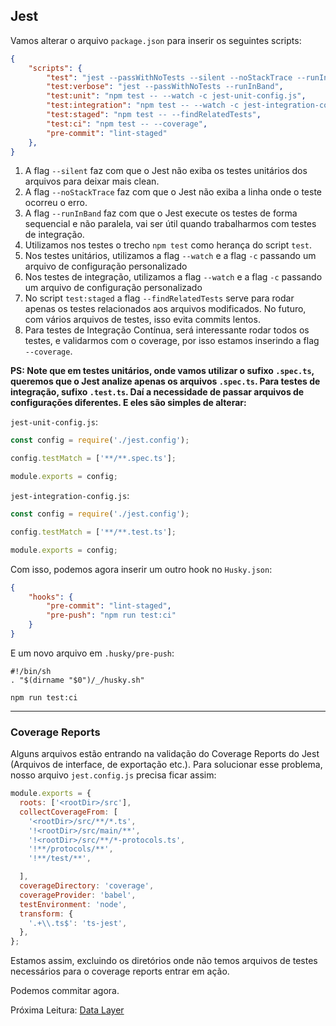 ## Jest

Vamos alterar o arquivo `package.json` para inserir os seguintes scripts:
```JSON
{
    "scripts": {
        "test": "jest --passWithNoTests --silent --noStackTrace --runInBand",
        "test:verbose": "jest --passWithNoTests --runInBand",
        "test:unit": "npm test -- --watch -c jest-unit-config.js",
        "test:integration": "npm test -- --watch -c jest-integration-config.js",
        "test:staged": "npm test -- --findRelatedTests",
        "test:ci": "npm test -- --coverage",
        "pre-commit": "lint-staged"
    },
}
```

1. A flag `--silent` faz com que o Jest não exiba os testes unitários dos arquivos para deixar mais clean.
2. A flag `--noStackTrace` faz com que o Jest não exiba a linha onde o teste ocorreu o erro.
3. A flag `--runInBand` faz com que o Jest execute os testes de forma sequencial e não paralela, vai ser útil quando trabalharmos com testes de integração.
4. Utilizamos nos testes o trecho `npm test` como herança do script `test`.
5. Nos testes unitários, utilizamos a flag `--watch` e a flag `-c` passando um arquivo de configuração personalizado
6. Nos testes de integração, utilizamos a flag `--watch` e a flag `-c` passando um arquivo de configuração personalizado
7. No script `test:staged` a flag `--findRelatedTests` serve para rodar apenas os testes relacionados aos arquivos modificados. No futuro, com vários arquivos de testes, isso evita commits lentos.
8. Para testes de Integração Contínua, será interessante rodar todos os testes, e validarmos com o coverage, por isso estamos inserindo a flag `--coverage`.

**PS: Note que em testes unitários, onde vamos utilizar o sufixo `.spec.ts`, queremos que o Jest analize apenas os arquivos `.spec.ts`. Para testes de integração, sufixo `.test.ts`. Daí a necessidade de passar arquivos de configurações diferentes. E eles são simples de alterar:**

`jest-unit-config.js`:
```Javascript
const config = require('./jest.config');

config.testMatch = ['**/**.spec.ts'];

module.exports = config;
```

`jest-integration-config.js`:
```Javascript
const config = require('./jest.config');

config.testMatch = ['**/**.test.ts'];

module.exports = config;
```

Com isso, podemos agora inserir um outro hook no `Husky.json`:
```JSON
{
    "hooks": {
        "pre-commit": "lint-staged",
        "pre-push": "npm run test:ci"
    }
}
```

E um novo arquivo em `.husky/pre-push`:
```
#!/bin/sh
. "$(dirname "$0")/_/husky.sh"

npm run test:ci
```

---

### Coverage Reports

Alguns arquivos estão entrando na validação do Coverage Reports do Jest (Arquivos de interface, de exportação etc.). Para solucionar esse problema, nosso arquivo `jest.config.js` precisa ficar assim:
```Javascript
module.exports = {
  roots: ['<rootDir>/src'],
  collectCoverageFrom: [
    '<rootDir>/src/**/*.ts',
    '!<rootDir>/src/main/**',
    '!<rootDir>/src/**/*-protocols.ts',
    '!**/protocols/**',
    '!**/test/**',

  ],
  coverageDirectory: 'coverage',
  coverageProvider: 'babel',
  testEnvironment: 'node',
  transform: {
    '.+\\.ts$': 'ts-jest',
  },
};
```

Estamos assim, excluindo os diretórios onde não temos arquivos de testes necessários para o coverage reports entrar em ação.

Podemos commitar agora.

Próxima Leitura: [Data Layer](./data-layer)